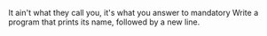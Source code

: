 It ain't what they call you, it's what you answer to mandatory Write a program that prints its name, followed by a new line.
